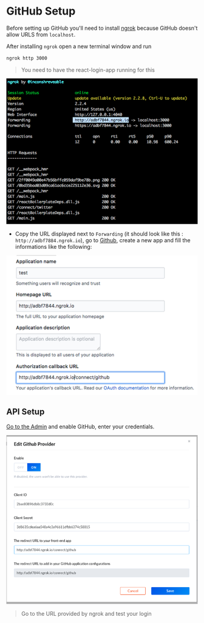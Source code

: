 # GitHub Setup

Before setting up GitHub you'll need to install [ngrok](https://ngrok.com/2) because GitHub doesn't allow URLS from `localhost`.

After installing `ngrok` open a new terminal window and run

```bash
ngrok http 3000
```

> You need to have the react-login-app running for this

![Terminal ngrok](../assets/terminal_ngrok.png)

- Copy the URL displayed next to `Forwarding` (it should look like this : `http://adbf7884.ngrok.io`), go to [Github](https://github.com/settings/developers), create a new app and fill the informations like the following:

![Git Config](../assets/github_settings.png)


## API Setup

[Go to the Admin](http://localhost:1337/admin/plugins/users-permissions/providers) and enable GitHub, enter your credentials.

![Admin Git conf](../assets/admin_git_conf.png)


> Go to the URL provided by ngrok and test your login
